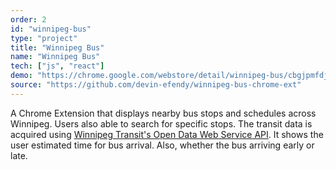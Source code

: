 ```yaml
---
order: 2
id: "winnipeg-bus"
type: "project"
title: "Winnipeg Bus"
name: "Winnipeg Bus"
tech: ["js", "react"]
demo: "https://chrome.google.com/webstore/detail/winnipeg-bus/cbgjpmfdjnogcgkpjcpnihmocbhpbgpo?hl=en"
source: "https://github.com/devin-efendy/winnipeg-bus-chrome-ext"
---
```


A Chrome Extension that displays nearby bus stops and schedules across Winnipeg. 
Users also able to search for specific stops. 
The transit data is acquired using <a href="https://api.winnipegtransit.com/home/api/v3" target="_blank" >Winnipeg Transit's Open Data Web Service API</a>. 
It shows the user estimated time for bus arrival. Also, whether the bus arriving early or late.
